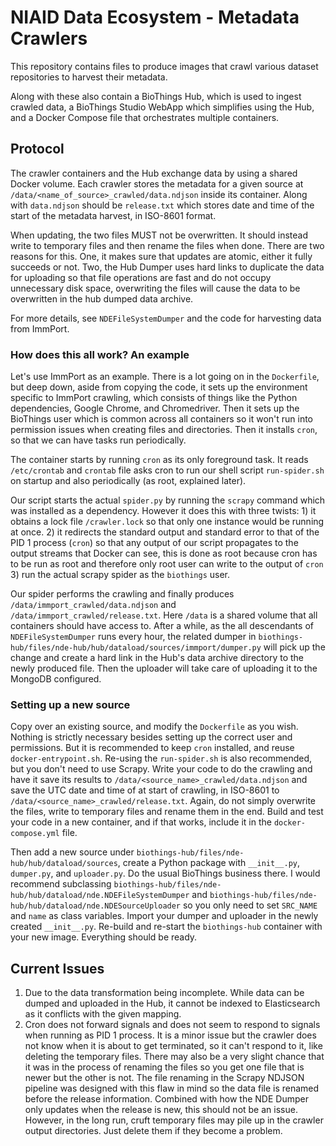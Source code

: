 # NIAID Data Ecosystem - Metadata Crawlers

This repository contains files to produce images that crawl various dataset
repositories to harvest their metadata.

Along with these also contain a BioThings Hub, which is used to ingest crawled
data, a BioThings Studio WebApp which simplifies using the Hub, and a Docker
Compose file that orchestrates multiple containers.

## Protocol

The crawler containers and the Hub exchange data by using a shared Docker
volume. Each crawler stores the metadata for a given source at 
`/data/<name_of_source>_crawled/data.ndjson` inside its container. Along with
`data.ndjson` should be `release.txt` which stores date and time of the start
of the metadata harvest, in ISO-8601 format.

When updating, the two files MUST not be overwritten. It should instead write
to temporary files and then rename the files when done. There are two reasons
for this. One, it makes sure that updates are atomic, either it fully succeeds
or not. Two, the Hub Dumper uses hard links to duplicate the data for uploading
so that file operations are fast and do not occupy unnecessary disk space,
overwriting the files will cause the data to be overwritten in the hub dumped
data archive.

For more details, see `NDEFileSystemDumper` and the code for harvesting data
from ImmPort.

### How does this all work? An example

Let's use ImmPort as an example. There is a lot going on in the `Dockerfile`,
but deep down, aside from copying the code, it sets up the environment specific
to ImmPort crawling, which consists of things like the Python dependencies,
Google Chrome, and Chromedriver. Then it sets up the BioThings user which is
common across all containers so it won't run into permission issues when
creating files and directories. Then it installs `cron`, so that we can have
tasks run periodically.

The container starts by running `cron` as its only foreground task. It reads
`/etc/crontab` and `crontab` file asks cron to run our shell script
`run-spider.sh` on startup and also periodically (as root, explained later).

Our script starts the actual `spider.py` by running the `scrapy` command which
was installed as a dependency. However it does this with three twists: 1) it 
obtains a lock file `/crawler.lock` so that only one instance would be running
at once. 2) it redirects the standard output and standard error to that of the
PID 1 process (`cron`) so that any output of our script propagates to the output
streams that Docker can see, this is done as root because cron has to be run
as root and therefore only root user can write to the output of `cron` 3) run
the actual scrapy spider as the `biothings` user.

Our spider performs the crawling and finally produces 
`/data/immport_crawled/data.ndjson` and `/data/immport_crawled/release.txt`.
Here `/data` is a shared volume that all containers should have access to.
After a while, as the all descendants of `NDEFileSystemDumper` runs every hour,
the related dumper in
`biothings-hub/files/nde-hub/hub/dataload/sources/immport/dumper.py` will pick
up the change and create a hard link in the Hub's data archive directory to the
newly produced file. Then the uploader will take care of uploading it to the
MongoDB configured.

### Setting up a new source

Copy over an existing source, and modify the `Dockerfile` as you wish. Nothing
is strictly necessary besides setting up the correct user and permissions. But
it is recommended to keep `cron` installed, and reuse `docker-entrypoint.sh`.
Re-using the `run-spider.sh` is also recommended, but you don't need to use
Scrapy. Write your code to do the crawling and have it save its results to
`/data/<source_name>_crawled/data.ndjson` and save the UTC date and time of
at start of crawling, in ISO-8601 to `/data/<source_name>_crawled/release.txt`.
Again, do not  simply overwrite the files, write to temporary files and rename
them in the end. Build and test your code in a new container, and if that works,
include it in the `docker-compose.yml` file.

Then add a new source under `biothings-hub/files/nde-hub/hub/dataload/sources`,
create a Python package with `__init__.py`, `dumper.py`, and `uploader.py`. Do
the usual BioThings business there. I would recommend subclassing 
`biothings-hub/files/nde-hub/hub/dataload/nde.NDEFileSystemDumper` and 
`biothings-hub/files/nde-hub/hub/dataload/nde.NDESourceUploader` so you only
need to set `SRC_NAME` and `name` as class variables. Import your dumper and 
uploader in the newly created `__init__.py`. Re-build and re-start the
`biothings-hub` container with your new image. Everything should be ready.

## Current Issues
1. Due to the data transformation being incomplete. While data can be dumped and
uploaded in the Hub, it cannot be indexed to Elasticsearch as it conflicts with
the given mapping.
2. Cron does not forward signals and does not seem to respond to signals when 
running as PID 1 process. It is a minor issue but the crawler does not know when
it is about to get terminated, so it can't respond to it, like deleting the
temporary files. There may also be a very slight chance that it was in the
process of renaming the files so you get one file that is newer but the other is
not. The file renaming in the Scrapy NDJSON pipeline was designed with this flaw
in mind so the data file is renamed before the release information. Combined
with how the NDE Dumper only updates when the release is new, this should not be
an issue. However, in the long run, cruft temporary files may pile up in the
crawler output directories. Just delete them if they become a problem.

